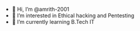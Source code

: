- 👋 Hi, I’m @amrith-2001
- 👀 I’m interested in Ethical hacking and Pentesting
- 🌱 I’m currently learning B.Tech IT


<!---
amrith-2001/amrith-2001 is a ✨ special ✨ repository because its `README.md` (this file) appears on your GitHub profile.
You can click the Preview link to take a look at your changes.
--->
